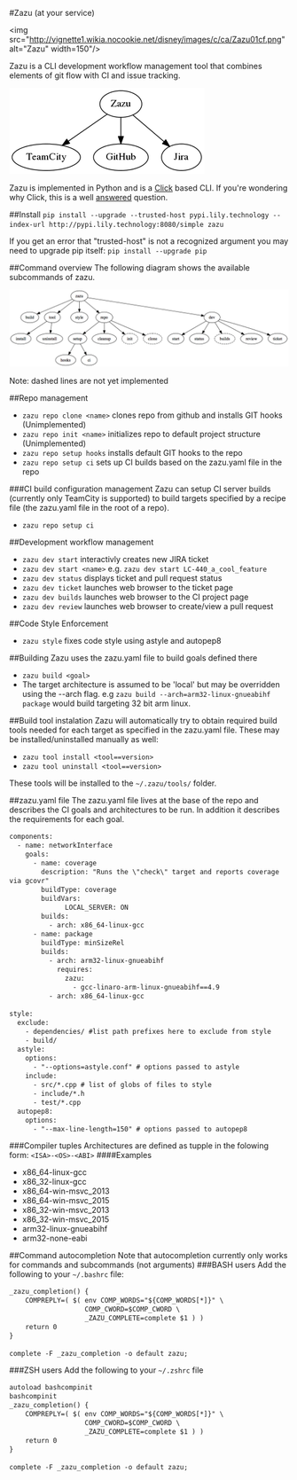 #Zazu (at your service) 

<img src="http://vignette1.wikia.nocookie.net/disney/images/c/ca/Zazu01cf.png" alt="Zazu" width=150"/>

Zazu is a CLI development workflow management tool that combines elements of git flow with CI and issue tracking.

<!---
digraph G {
  "Zazu" -> "TeamCity"
  "Zazu" -> "GitHub"
  "Zazu" -> "Jira"
}
-->
![alt text](doc/services.png)

Zazu is implemented in Python and is a [Click](http://click.pocoo.org/5/) based CLI. If you're wondering why Click, this is a well [answered](http://click.pocoo.org/5/why/) question.

##Install
`pip install --upgrade --trusted-host pypi.lily.technology --index-url http://pypi.lily.technology:8080/simple zazu`

If you get an error that "trusted-host" is not a recognized argument you may need to upgrade pip itself: `pip install --upgrade pip`

##Command overview
The following diagram shows the available subcommands of zazu.

<!---
digraph G {
  "zazu" -> "build"
  "zazu" -> "tool"
  "tool" -> "install"
  "tool" -> "uninstall"
  "zazu" -> "style"
  "zazu" -> "repo"
  "repo" -> "setup"
  "setup" -> "hooks"  
  "setup" -> "ci"
  "repo" -> "cleanup"
  "repo" -> "repo_init"
  repo_init [label=init, style=dashed]
  "repo" -> "repo_clone"
  repo_clone [label=clone, style=dashed]
  "zazu" -> "dev"
  "dev" -> "start"
  "dev" -> "status"
  dev_builds [label=builds, style=dashed]
  "dev" -> "dev_builds"
  "dev" -> "review"
  "dev" -> "ticket"
}
-->
![alt text](doc/cmds.png)

Note: dashed lines are not yet implemented

##Repo management 
- `zazu repo clone <name>` clones repo from github and installs GIT hooks (Unimplemented)
- `zazu repo init <name>` initializes repo to default project structure (Unimplemented)
- `zazu repo setup hooks` installs default GIT hooks to the repo
- `zazu repo setup ci` sets up CI builds based on the zazu.yaml file in the repo

###CI build configuration management
Zazu can setup CI server builds (currently only TeamCity is supported) to build targets specified by a recipe file (the zazu.yaml file in the root of a repo).

- `zazu repo setup ci`

##Development workflow management
- `zazu dev start` interactivly creates new JIRA ticket
- `zazu dev start <name>` e.g. `zazu dev start LC-440_a_cool_feature`
- `zazu dev status` displays ticket and pull request status
- `zazu dev ticket` launches web browser to the ticket page
- `zazu dev builds` launches web browser to the CI project page
- `zazu dev review` launches web browser to create/view a pull request

##Code Style Enforcement
- `zazu style` fixes code style using astyle and autopep8

##Building
Zazu uses the zazu.yaml file to build goals defined there

- `zazu build <goal>`
- The target architecture is assumed to be 'local' but may be overridden using the --arch flag. e.g `zazu build --arch=arm32-linux-gnueabihf package` would build targeting 32 bit arm linux.

##Build tool instalation
Zazu will automatically try to obtain required build tools needed for each target as specified in the zazu.yaml file. These may be installed/uninstalled manually as well:

- `zazu tool install <tool==version>`
- `zazu tool uninstall <tool==version>`

These tools will be installed to the `~/.zazu/tools/` folder.


##zazu.yaml file
The zazu.yaml file lives at the base of the repo and describes the CI goals and architectures to be run. In addition it describes the requirements for each goal.
	

	components:
	  - name: networkInterface
	    goals:
	      - name: coverage
	        description: "Runs the \"check\" target and reports coverage via gcovr"
	        buildType: coverage
	        buildVars:
	              LOCAL_SERVER: ON
	        builds:
	          - arch: x86_64-linux-gcc
	      - name: package
	        buildType: minSizeRel          
	        builds:
	          - arch: arm32-linux-gnueabihf
	            requires:
	              zazu:
	                - gcc-linaro-arm-linux-gnueabihf==4.9
	          - arch: x86_64-linux-gcc

	style:
	  exclude:
	    - dependencies/ #list path prefixes here to exclude from style
	    - build/
	  astyle:
	    options:
	      - "--options=astyle.conf" # options passed to astyle
	    include:
	      - src/*.cpp # list of globs of files to style
	      - include/*.h
	      - test/*.cpp
	  autopep8:
	    options:
	      - "--max-line-length=150" # options passed to autopep8

###Compiler tuples
Architectures are defined as tupple in the folowing form:
`<ISA>-<OS>-<ABI>`
####Examples
- x86\_64-linux-gcc
- x86\_32-linux-gcc
- x86\_64-win-msvc_2013
- x86\_64-win-msvc_2015
- x86\_32-win-msvc_2013
- x86\_32-win-msvc_2015
- arm32-linux-gnueabihf
- arm32-none-eabi

##Command autocompletion
Note that autocompletion currently only works for commands and subcommands (not arguments)
###BASH users
Add the following to your `~/.bashrc` file:

	_zazu_completion() {
	    COMPREPLY=( $( env COMP_WORDS="${COMP_WORDS[*]}" \
	                   COMP_CWORD=$COMP_CWORD \
	                   _ZAZU_COMPLETE=complete $1 ) )
	    return 0
	}
	
	complete -F _zazu_completion -o default zazu;
	
###ZSH users
Add the following to your `~/.zshrc` file
	
	autoload bashcompinit
	bashcompinit	
	_zazu_completion() {
	    COMPREPLY=( $( env COMP_WORDS="${COMP_WORDS[*]}" \
	                   COMP_CWORD=$COMP_CWORD \
	                   _ZAZU_COMPLETE=complete $1 ) )
	    return 0
	}
	
	complete -F _zazu_completion -o default zazu;